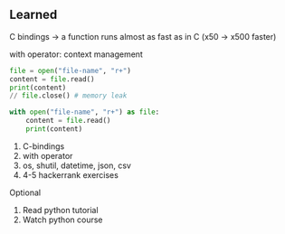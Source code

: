 ## Learned

C bindings -> a function runs almost as fast as in C (x50 -> x500 faster)

with operator: context management

```python
file = open("file-name", "r+")
content = file.read()
print(content)
// file.close() # memory leak

with open("file-name", "r+") as file:
    content = file.read()
    print(content)
```

1. C-bindings
2. with operator
3. os, shutil, datetime, json, csv
4. 4-5 hackerrank exercises

Optional
1. Read python tutorial
2. Watch python course 

